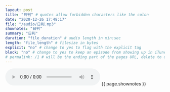 ```yaml
---
layout: post
title: "日判" # quotes allow forbidden characters like the colon
date: "2020-12-26 17:48:17"
file: "/audio/日判.mp3"
shownotes: "日判"
summary: "日判"
duration: "file_duration" # audio length in min:sec
length: "file_length" # filesize in bytes
explicit: "no" # change to yes to flag with the explicit tag
block: "no" # change to yes to keep an episode from showing up in iTunes
# permalink: /1 # will be the ending part of the pages URL, delete to default to the title
---
```


<audio controls>
<source src="{{site.url}}{{site.baseurl}}{{ page.file }}" type="audio/x-mp3">
Your browser does not support the audio element.
</audio>
{{ page.shownotes }}
